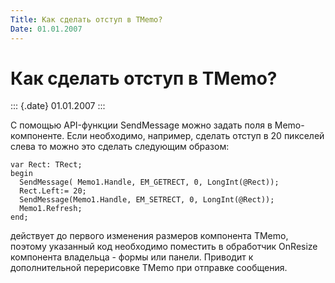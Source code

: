 ```yaml
---
Title: Как сделать отступ в TMemo?
Date: 01.01.2007
---
```



Как сделать отступ в TMemo?
===========================

::: {.date}
01.01.2007
:::

С помощью API-функции SendMessage можно задать поля в Memo-компоненте.
Если необходимо, например, сделать отступ в 20 пикселей слева то можно
это сделать следующим образом:

    var Rect: TRect; 
    begin 
      SendMessage( Memo1.Handle, EM_GETRECT, 0, LongInt(@Rect)); 
      Rect.Left:= 20; 
      SendMessage(Memo1.Handle, EM_SETRECT, 0, LongInt(@Rect)); 
      Memo1.Refresh; 
    end; 

действует до первого изменения размеров компонента TMemo, поэтому
указанный код необходимо поместить в обработчик OnResize компонента
владельца - формы или панели. Приводит к дополнительной перерисовке
TMemo при отправке сообщения.
